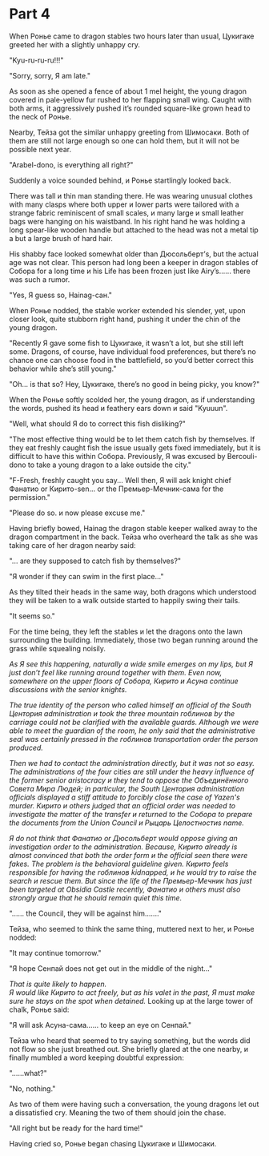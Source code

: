 # Part 4

<!--<sup><a href="#Prim1">1</a></sup>-->

When Ронье came to dragon stables two hours later than usual, Цукигаке greeted her with a slightly unhappy cry.

"Kyu-ru-ru-ru!!!"

"Sorry, sorry, Я am late."

As soon as she opened a fence of about 1 mel height, the young dragon covered in pale-yellow fur rushed to her flapping small wing. Caught with both arms, it aggressively pushed it’s rounded square-like grown head to the neck of Ронье.

Nearby, Тейза got the similar unhappy greeting from Шимосаки. Both of them are still not large enough so one can hold them, but it will not be possible next year.

"Arabel-dono, is everything all right?"

Suddenly a voice sounded behind, и Ронье startlingly looked back.

There was tall и thin man standing there. He was wearing unusual clothes with many clasps where both upper и lower parts were tailored with a strange fabric reminiscent of small scales, и many large и small leather bags were hanging on his waistband. In his right hand he was holding a long spear-like wooden handle but attached to the head was not a metal tip a but a large brush of hard hair.

His shabby face looked somewhat older than Дюсольберт’s, but the actual age was not clear. This person had long been a keeper in dragon stables of Собора for a long time и his Life has been frozen just like Airy’s...... there was such a rumor.

"Yes, Я guess so, Hainag-сан."

When Ронье nodded, the stable worker extended his slender, yet, upon closer look, quite stubborn right hand, pushing it under the chin of the young dragon.

"Recently Я gave some fish to Цукигаке, it wasn’t a lot, but she still left some. Dragons, of course, have individual food preferences, but there’s no chance one can choose food in the battlefield, so you’d better correct this behavior while she’s still young."

"Oh... is that so? Hey, Цукигаке, there’s no good in being picky, you know?"

When the Ронье softly scolded her, the young dragon, as if understanding the words, pushed its head и feathery ears down и said "Kyuuun".

"Well, what should Я do to correct this fish disliking?"

"The most effective thing would be to let them catch fish by themselves. If they eat freshly caught fish the issue usually gets fixed immediately, but it is difficult to have this within Собора. Previously, Я was excused by Bercouli-dono to take a young dragon to a lake outside the city."

"F-Fresh, freshly caught you say... Well then, Я will ask knight chief Фанатио or Кирито-sen... or the Премьер-Мечник-сама for the permission."

"Please do so. и now please excuse me."

Having briefly bowed, Hainag the dragon stable keeper walked away to the dragon compartment in the back. Тейза who overheard the talk as she was taking care of her dragon nearby said:

"... are they supposed to catch fish by themselves?"

"Я wonder if they can swim in the first place..."

As they tilted their heads in the same way, both dragons which understood they will be taken to a walk outside started to happily swing their tails.

"It seems so."

For the time being, they left the stables и let the dragons onto the lawn surrounding the building. Immediately, those two began running around the grass while squealing noisily.

*As Я see this happening, naturally a wide smile emerges on my lips, but Я just don’t feel like running around together with them. Even now, somewhere on the upper floors of Собора, Кирито и Асуна continue discussions with the senior knights.*

*The true identity of the person who called himself an official of the South Центория administration и took the three mountain гоблинов by the carriage could not be clarified with the available guards. Although we were able to meet the guardian of the room, he only said that the administrative seal was certainly pressed in the гоблинов transportation order the person produced.*

*Then we had to contact the administration directly, but it was not so easy. The administrations of the four cities are still under the heavy influence of the former senior aristocracy и they tend to oppose the Объединённого Совета Мира Людей; in particular, the South Центория administration officials displayed a stiff attitude to forcibly close the case of Yazen's murder. Кирито и others judged that an official order was needed to investigate the matter of the transfer и returned to the Собора to prepare the documents from the Union Council и Рыцарь Целостностиs name.*

*Я do not think that Фанатио or Дюсольберт would oppose giving an investigation order to the administration. Because, Кирито already is almost convinced that both the order form и the official seen there were fakes. The problem is the behavioral guideline given. Кирито feels responsible for having the гоблинов kidnapped, и he would try to raise the search и rescue them. But since the life of the Премьер-Мечник has just been targeted at Obsidia Castle recently, Фанатио и others must also strongly argue that he should remain quiet this time.*

"...... the Council, they will be against him......."

Тейза, who seemed to think the same thing, muttered next to her, и Ронье nodded:

"It may continue tomorrow."

"Я hope Сенпай does not get out in the middle of the night..."

*That is quite likely to happen.  
Я would like Кирито to act freely, but as his valet in the past, Я must make sure he stays on the spot when detained.* Looking up at the large tower of chalk, Ронье said:

"Я will ask Асуна-сама...... to keep an eye on Сенпай."

Тейза who heard that seemed to try saying something, but the words did not flow so she just breathed out. She briefly glared at the one nearby, и finally mumbled a word keeping doubtful expression:

"……what?"

"No, nothing."

As two of them were having such a conversation, the young dragons let out a dissatisfied cry. Meaning the two of them should join the chase.

"All right but be ready for the hard time!"

Having cried so, Ронье began chasing Цукигаке и Шимосаки.

<!--## Footnotes:

1. <a name="Prim1"></a>.
2. <a name="Prim2"></a>.
3. <a name="Prim3"></a>.
4. <a name="Prim4"></a>.
5. <a name="Prim5"></a>.-->